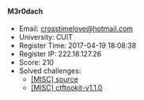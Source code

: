 #### M3r0dach  

* Email: crosstimelove@hotmail.com  
* University: CUIT  
* Register Time: 2017-04-19 18:08:38  
* Register IP: 222.18.127.26  
* Score: 210  
* Solved challenges: 
  * [[MISC] source](https://github.com/SniperOJ/Challenges/blob/master/web/source.json)  
  * [[MISC] ctftookit-v1.1.0](https://github.com/SniperOJ/Challenges/blob/master/web/ctftookit-v1.1.0.json)  
